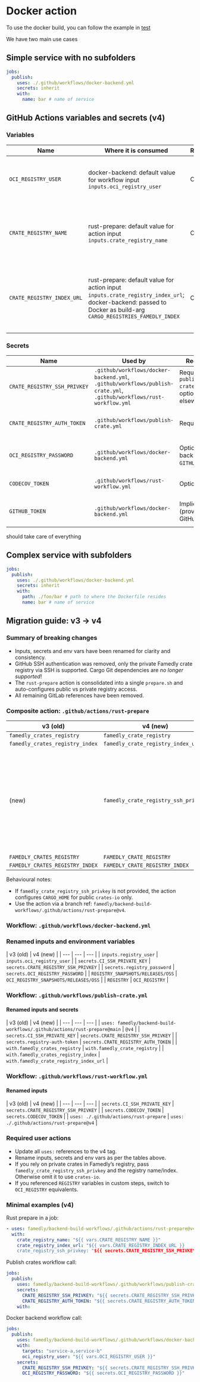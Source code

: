 # Docker action

To use the docker build, you can follow the example in [test](./.github/workflows/docker-test.yml)

We have two main use cases

## Simple service with no subfolders

```yaml
jobs:
  publish:
    uses: ./.github/workflows/docker-backend.yml
    secrets: inherit
    with:
      name: bar # name of service
```

## GitHub Actions variables and secrets (v4)

### Variables

| Name | Where it is consumed | Required | Purpose |
| --- | --- | --- | --- |
| `OCI_REGISTRY_USER` | docker-backend: default value for workflow input `inputs.oci_registry_user` | Optional | Username for logging into the target OCI registry. |
| `CRATE_REGISTRY_NAME` | rust-prepare: default value for action input `inputs.crate_registry_name` | Optional | Name of the crate registry to configure (e.g., `famedly` or `crates-io`). |
| `CRATE_REGISTRY_INDEX_URL` | rust-prepare: default value for action input `inputs.crate_registry_index_url`; docker-backend: passed to Docker as build-arg `CARGO_REGISTRIES_FAMEDLY_INDEX` | Optional | URL of the crate registry index used by the action and inside Docker builds. |

### Secrets

| Name | Used by | Required | Purpose |
| --- | --- | --- | --- |
| `CRATE_REGISTRY_SSH_PRIVKEY` | `.github/workflows/docker-backend.yml`, `.github/workflows/publish-crate.yml`, `.github/workflows/rust-workflow.yml` | Required in `publish-crate`; optional elsewhere | SSH private key for accessing the private crate registry index. |
| `CRATE_REGISTRY_AUTH_TOKEN` | `.github/workflows/publish-crate.yml` | Required | Auth token used when publishing crates to the configured registry. |
| `OCI_REGISTRY_PASSWORD` | `.github/workflows/docker-backend.yml` | Optional (falls back to `GITHUB_TOKEN`) | Password for logging into the target OCI registry when pushing images. |
| `CODECOV_TOKEN` | `.github/workflows/rust-workflow.yml` | Optional | Token for uploading coverage and test results to Codecov. |
| `GITHUB_TOKEN` | `.github/workflows/docker-backend.yml` | Implicit (provided by GitHub) | Fallback token for OCI login when `OCI_REGISTRY_PASSWORD` is not set. |

should take care of everything

## Complex service with subfolders

```yaml
jobs:
  publish:
    uses: ./.github/workflows/docker-backend.yml
    secrets: inherit
    with:
      path: ./foo/bar # path to where the Dockerfile resides
      name: bar # name of service
```

## Migration guide: v3 → v4

### Summary of breaking changes
- Inputs, secrets and env vars have been renamed for clarity and consistency.
- GitHub SSH authentication was removed, only the private Famedly crate registry via SSH is supported. Cargo Git dependencies are *no longer supported*!
- The `rust-prepare` action is consolidated into a single `prepare.sh` and auto-configures public vs private registry access.
- All remaining GitLab references have been removed.

### Composite action: `.github/actions/rust-prepare`

| v3 (old) | v4 (new) | Notes |
| --- | --- | --- |
| `famedly_crates_registry` | `famedly_crate_registry` ||
| `famedly_crates_registry_index` | `famedly_crate_registry_index_url` ||
| (new) | `famedly_crate_registry_ssh_privkey` | SSH private key for the private registry index. Optional; when omitted, builds use `crates-io`. |
| `FAMEDLY_CRATES_REGISTRY` | `FAMEDLY_CRATE_REGISTRY` ||
| `FAMEDLY_CRATES_REGISTRY_INDEX` | `FAMEDLY_CRATE_REGISTRY_INDEX` ||

Behavioural notes:
- If `famedly_crate_registry_ssh_privkey` is not provided, the action configures `CARGO_HOME` for public `crates-io` only.
- Use the action via a branch ref: `famedly/backend-build-workflows/.github/actions/rust-prepare@v4`.

### Workflow: `.github/workflows/docker-backend.yml`
### Renamed inputs and environment variables
| v3 (old) | v4 (new) |
| --- | --- | --- |
| `inputs.registry_user` | `inputs.oci_registry_user` |
| `secrets.CI_SSH_PRIVATE_KEY` | `secrets.CRATE_REGISTRY_SSH_PRIVKEY` |
| `secrets.registry_password` | `secrets.OCI_REGISTRY_PASSWORD` |
| `REGISTRY_SNAPSHOTS/RELEASES/OSS` | `OCI_REGISTRY_SNAPSHOTS/RELEASES/OSS` |
| `REGISTRY` | `OCI_REGISTRY` |

### Workflow: `.github/workflows/publish-crate.yml`
#### Renamed inputs and secrets

| v3 (old) | v4 (new) |
| --- | --- | --- |
| `uses: famedly/backend-build-workflows/.github/actions/rust-prepare@main` | `@v4` |
| `secrets.CI_SSH_PRIVATE_KEY` | `secrets.CRATE_REGISTRY_SSH_PRIVKEY` |
| `secrets.registry-auth-token` | `secrets.CRATE_REGISTRY_AUTH_TOKEN` |
| `with.famedly_crates_registry` | `with.famedly_crate_registry` | 
| `with.famedly_crates_registry_index` | `with.famedly_crate_registry_index_url` |
### Workflow: `.github/workflows/rust-workflow.yml`
#### Renamed inputs

| v3 (old) | v4 (new) |
| --- | --- | --- |
| `secrets.CI_SSH_PRIVATE_KEY` | `secrets.CRATE_REGISTRY_SSH_PRIVKEY` |
| `secrets.CODECOV_TOKEN` | `secrets.CODECOV_TOKEN` |
| `uses: ./.github/actions/rust-prepare` | `uses: ./.github/actions/rust-prepare@v4` |
### Required user actions
- Update all `uses:` references to the v4 tag.
- Rename inputs, secrets and env vars as per the tables above.
- If you rely on private crates in Famedly’s registry, pass `famedly_crate_registry_ssh_privkey` and the registry name/index. Otherwise omit it to use `crates-io`.
- If you referenced `REGISTRY` variables in custom steps, switch to `OCI_REGISTRY` equivalents.

### Minimal examples (v4)

Rust prepare in a job:

```yaml
- uses: famedly/backend-build-workflows/.github/actions/rust-prepare@v4
  with:
    crate_registry_name: "${{ vars.CRATE_REGISTRY_NAME }}"
    crate_registry_index_url: "${{ vars.CRATE_REGISTRY_INDEX_URL }}
    crate_registry_ssh_privkey: "${{ secrets.CRATE_REGISTRY_SSH_PRIVKEY }}"
```

Publish crates workflow call:

```yaml
jobs:
  publish:
    uses: famedly/backend-build-workflows/.github/workflows/publish-crate.yml@v4
    secrets:
      CRATE_REGISTRY_SSH_PRIVKEY: "${{ secrets.CRATE_REGISTRY_SSH_PRIVKEY }}"
      CRATE_REGISTRY_AUTH_TOKEN: "${{ secrets.CRATE_REGISTRY_AUTH_TOKEN }}"
    with:
```

Docker backend workflow call:

```yaml
jobs:
  publish:
    uses: famedly/backend-build-workflows/.github/workflows/docker-backend.yml@v4
    with:
      targets: "service-a,service-b"
      oci_registry_user: "${{ vars.OCI_REGISTRY_USER }}"
    secrets:
      CRATE_REGISTRY_SSH_PRIVKEY: "${{ secrets.CRATE_REGISTRY_SSH_PRIVKEY }}"
      OCI_REGISTRY_PASSWORD: "${{ secrets.OCI_REGISTRY_PASSWORD }}"
```
